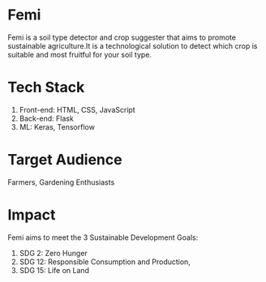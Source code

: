 # Femi
Femi is a soil type detector and crop suggester that aims to promote sustainable agriculture.It is a technological solution to detect which crop is suitable and most fruitful for your soil type. 

# Tech Stack
1) Front-end: HTML, CSS, JavaScript
2) Back-end: Flask
3) ML: Keras, Tensorflow

# Target Audience
Farmers, Gardening Enthusiasts

# Impact
Femi aims to meet the 3 Sustainable Development Goals:

1) SDG 2: Zero Hunger 
2) SDG 12: Responsible Consumption and Production, 
3) SDG 15: Life on Land
